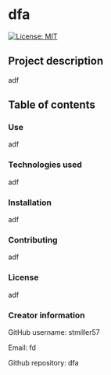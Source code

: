 # dfa
   [![License: MIT](https://img.shields.io/badge/License-MIT-yellow.svg)](https://opensource.org/licenses/MIT)
  ## Project description
  adf
  ## Table of contents
  ### Use
  adf
  ### Technologies used
  adf
  ### Installation
  adf
  ### Contributing
  adf
  ### License
  adf
  ### Creator information
  GitHub username: stmiller57

  Email: fd

  Github repository: dfa
  

